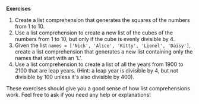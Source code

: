 **Exercises**

1. Create a list comprehension that generates the squares of the numbers from 1 to 10.
2. Use a list comprehension to create a new list of the cubes of the numbers from 1 to 10, but only if the cube is evenly divisible by 4.
3. Given the list `names = ['Nick', 'Alice', 'Kitty', 'Lionel', 'Daisy']`, create a list comprehension that generates a new list containing only the names that start with an 'L'.
4. Use a list comprehension to create a list of all the years from 1900 to 2100 that are leap years. (Hint: a leap year is divisible by 4, but not divisible by 100 unless it's also divisible by 400).

These exercises should give you a good sense of how list comprehensions work. Feel free to ask if you need any help or explanations!